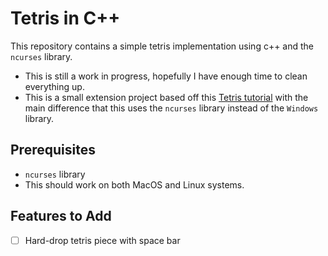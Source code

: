 # Tetris in C++

This repository contains a simple tetris implementation using c++ and the `ncurses` library.

* This is still a work in progress, hopefully I have enough time to clean everything up.
* This is a small extension project based off this [Tetris tutorial](https://youtu.be/8OK8_tHeCIA) with the main difference that this uses the `ncurses` library instead of the `Windows` library.

## Prerequisites

* `ncurses` library
* This should work on both MacOS and Linux systems.


## Features to Add

- [ ] Hard-drop tetris piece with space bar
